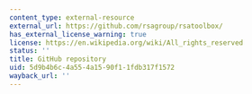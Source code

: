```yaml
---
content_type: external-resource
external_url: https://github.com/rsagroup/rsatoolbox/
has_external_license_warning: true
license: https://en.wikipedia.org/wiki/All_rights_reserved
status: ''
title: GitHub repository
uid: 5d9b4b6c-4a55-4a15-90f1-1fdb317f1572
wayback_url: ''
---
```

